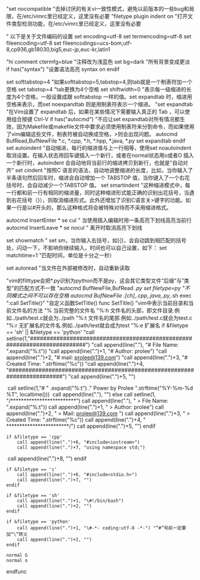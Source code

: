 "set nocompatible               "去掉讨厌的有关vi一致性模式，避免以前版本的一些bug和局限，在/etc/vimrc里已经定义，这里没有必要
"filetype plugin indent on    "打开文件类型检测功能，在/etc/vimrc里已经定义，这里没有必要

" 以下是关于文件编码的设置
set encoding=utf-8
set termencoding=utf-8
set fileencoding=utf-8
set fileencodings=ucs-bom,utf-8,cp936,gb18030,big5,euc-jp,euc-kr,latin1

"hi comment ctermfg=blue "注释改为浅蓝色
set bg=dark                            "所有背景变成更淡
if has("syntax")                       "设置语法高亮
    syntax on
endif

set softtabstop=4         "如果softtabstop=5,tabstop=4,则tab就是一个制表符加一个空格
set tabstop=4             "tab更换为4个空格
set shiftwidth=0          "表示每一级缩进的长度为4个空格，一般设置成跟 softtabstop 一样的值。set expandtab 时，缩进用空格来表示，而set noexpandtab 则是用制表符表示一个缩进。
"set expandtab            "在Vim设置了 expandtab 后，如果在某些情况下需要输入真正的 Tab ，可以使用组合按键 Ctrl-V<Tab>
if has("autocmd")         "不应让set expandtab对所有情况都生效，因为Makefile或makefile文件中要求必须使用制表符来分割命令，而如果使用了vim编辑这些文件，制表符被自动换成空格，>则会出现问题。
    autocmd BufRead,BufNewFile *.c, *.cpp, *.h, *.hpp, *.java, *.py set expandtab
endif
set autoindent            "自动缩进，每行的缩进值与上一行相等，使用set noautoindent取消设置。在输入状态用回车键插入一个新行，或者在normal状态用o或者O 插入一个新行时，autoindent 会自动地将当前行的缩进拷贝到新行，也就是"自动对齐”
set cindent               "按照C 语言的语法，自动地调整缩进的长度，比如，当你输入了半条语句然后回车时，缩进会自动增加一个 TABSTOP 值，当你键入了一个右花括号时，会自动减少一个TABSTOP 值。
set smartindent           "这种缩进模式中，每一行都和前一行有相同的缩进量，同时这种缩进形式能正确的识别出花括号，当遇到右花括号（}），则取消缩进形式。此外还增加了识别C语言关>键字的功能。如果一行是以#开头的，那么这种格式将会被特殊对待而不采用缩进格式。

autocmd InsertEnter * se cul    " 当使用插入编辑时用一条高亮下划线高亮当前行
autocmd InsertLeave * se nocul  " 离开时取消高亮下划线

set showmatch             " set sm，当你输入右括号，如}])，会自动跳到相匹配的括号处，闪动一下，不影响你继续输入，时间也可以自己设置，如下：
set matchtime=1           "匹配时间，单位是十分之一秒）

set autoread              "当文件在外部被修改时，自动重新读取



"vim的filttype会把*.py识别为python而不是py，这会其它类型文件“后缀“与”类型”的匹配方式不一致
"autocmd BufNewFile,BufRead *.py set filetype=py
"不同模式之间不可以存在空格
autocmd BufNewFile .[ch],.cpp,.java,.py,*.sh exec ":call SetTitle()"
"自定义函数SetTitle()
func SetTitle()
    "vim中表示当前目录和当前文件名的方法
    "%   当前完整的文件名
    "%:h 文件名的头部，即文件目录.例如../path/test.c就会为../path
    "%:t 文件名的尾部.例如../path/test.c就会为test.c
    "%:r 无扩展名的文件名.例如../path/test就会成为test
    "%:e 扩展名
    if &filetype == 'sh' || &filetype == 'python'
        "call setline(1,"#########################################################################")
        "call append(line("."), "# File Name: ".expand("%:t"))
        "call append(line(".")+1, "# Author: prolee")
        "call append(line(".")+2, "# mail: prolee@139.com")
        "call append(line(".")+3, "# Created Time: ".strftime("%c"))
        "call append(line(".")+4, "#########################################################################")
        "call append(line(".")+5, "")

​        call setline(1,"\# " .expand("%:t") ." Power by Prolee ".strftime("%Y-%m-%d %T", localtime()))
​        call append(line("."), "")
    else
        call setline(1, "/*************************")
        call append(line("."), "    > File Name: ".expand("%:t"))
        call append(line(".")+1, "    > Author: prolee")
        call append(line(".")+2, "    > Mail: prolee@139.com ")
        call append(line(".")+3, "    > Created Time: ".strftime("%c"))
        call append(line(".")+4, " ************************/")
        call append(line(".")+5, "")
    endif

    if &filetype == 'cpp'
        call append(line(".")+6, "#include<iostream>")
        call append(line(".")+7, "using namespace std;")
​        call append(line(".")+8, "")
    endif

    if &filetype == 'c'
        call append(line(".")+6, "#include<stdio.h>")
        call append(line(".")+7, "")
    endif

    if &filetype == 'sh'
        call append(line(".")+1, "\#!/bin/bash")
        call append(line(".")+2, "")
    endif

    if &filetype == 'python'
        call append(line(".")+1, "\#-*- coding:utf-8 -*-") "“#”号前一定要加“\”转义
        call append(line(".")+2, "")
    endif

    normal G
    normal o

endfunc